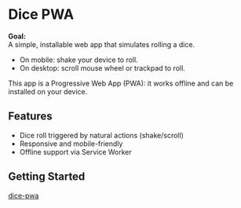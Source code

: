 # Dice PWA

**Goal:**  
A simple, installable web app that simulates rolling a dice.

- On mobile: shake your device to roll.
- On desktop: scroll mouse wheel or trackpad to roll.

This app is a Progressive Web App (PWA): it works offline and can be installed on your device.

## Features

- Dice roll triggered by natural actions (shake/scroll)
- Responsive and mobile-friendly
- Offline support via Service Worker

## Getting Started
[dice-pwa](https://yosodan.github.io/dice-pwa/public/)
